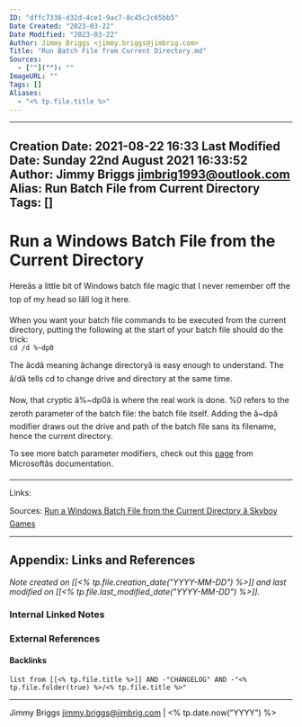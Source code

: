 ```yaml
---
ID: "dffc7336-d32d-4ce1-9ac7-8c45c2c65bb5"
Date Created: "2023-03-22"
Date Modified: "2023-03-22"
Author: Jimmy Briggs <jimmy.briggs@jimbrig.com>
Title: "Run Batch File from Current Directory.md"
Sources: 
  - [""](""): ""
ImageURL: ""
Tags: []
Aliases:
  - "<% tp.file.title %>"
---
```


---
Creation Date: 2021-08-22 16:33
Last Modified Date: Sunday 22nd August 2021 16:33:52
Author: Jimmy Briggs <jimbrig1993@outlook.com>
Alias: Run Batch File from Current Directory
Tags: []
---

# Run a Windows Batch File from the Current Directory

Hereâs a little bit of Windows batch file magic that I never remember off the top of my head so Iâll log it here.

When you want your batch file commands to be executed from the current directory, putting the following at the start of your batch file should do the trick:  
`cd /d %~dp0`

The âcdâ meaning âchange directoryâ is easy enough to understand. The â/dâ tells cd to change drive and directory at the same time.

Now, that cryptic â%~dp0â is where the real work is done. %0 refers to the zeroth parameter of the batch file: the batch file itself. Adding the â~dpâ modifier draws out the drive and path of the batch file sans its filename, hence the current directory.

To see more batch parameter modifiers, check out this [page](https://www.microsoft.com/resources/documentation/windows/xp/all/proddocs/en-us/percent.mspx?mfr=true) from Microsoftâs documentation.

***

Links: 

Sources: [Run a Windows Batch File from the Current Directory â Skyboy Games](http://skyboygames.com/quick-tip-run-a-windows-batch-file-from-the-current-directory/#:~:text=The%20%E2%80%9Ccd%E2%80%9D%20meaning%20%E2%80%9Cchange%20directory%E2%80%9D%20is%20easy%20enough,of%20the%20batch%20file%3A%20the%20batch%20file%20itself.)



***

## Appendix: Links and References

*Note created on [[<% tp.file.creation_date("YYYY-MM-DD") %>]] and last modified on [[<% tp.file.last_modified_date("YYYY-MM-DD") %>]].*

### Internal Linked Notes

### External References

#### Backlinks

```dataview
list from [[<% tp.file.title %>]] AND -"CHANGELOG" AND -"<% tp.file.folder(true) %>/<% tp.file.title %>"
```


***

Jimmy Briggs <jimmy.briggs@jimbrig.com> | <% tp.date.now("YYYY") %>
